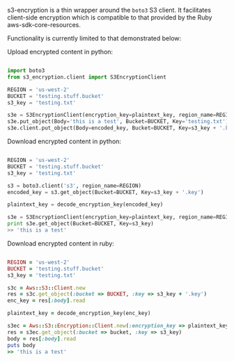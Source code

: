 s3-encryption is a thin wrapper around the `boto3` S3 client.  It facilitates client-side encryption
which is compatible to that provided by the Ruby aws-sdk-core-resources.

Functionality is currently limited to that demonstrated below:

Upload encrypted content in python:
```python

import boto3
from s3_encryption.client import S3EncryptionClient

REGION = 'us-west-2'
BUCKET = 'testing.stuff.bucket'
s3_key = 'testing.txt'

s3e = S3EncryptionClient(encryption_key=plaintext_key, region_name=REGION)
s3e.put_object(Body='this is a test', Bucket=BUCKET, Key='testing.txt')
s3e.client.put_object(Body=encoded_key, Bucket=BUCKET, Key=s3_key + '.key')
```

Download encrypted content in python:
```python

REGION = 'us-west-2'
BUCKET = 'testing.stuff.bucket'
s3_key = 'testing.txt'

s3 = boto3.client('s3', region_name=REGION)
encoded_key = s3.get_object(Bucket=BUCKET, Key=s3_key + '.key')

plaintext_key = decode_encryption_key(encoded_key)

s3e = S3EncryptionClient(encryption_key=plaintext_key, region_name=REGION)
print s3e.get_object(Bucket=BUCKET, Key=s3_key)
>> 'this is a test'
```


Download encrypted content in ruby:
```ruby

REGION = 'us-west-2'
BUCKET = 'testing.stuff.bucket'
s3_key = 'testing.txt'

s3c = Aws::S3::Client.new
res = s3c.get_object(:bucket => BUCKET, :key => s3_key + '.key')
enc_key = res[:body].read

plaintext_key = decode_encryption_key(enc_key)

s3ec = Aws::S3::Encryption::Client.new(:encryption_key => plaintext_key)
res = s3ec.get_object(:bucket => bucket, :key => s3_key)
body = res[:body].read
puts body
>> 'this is a test'
```
